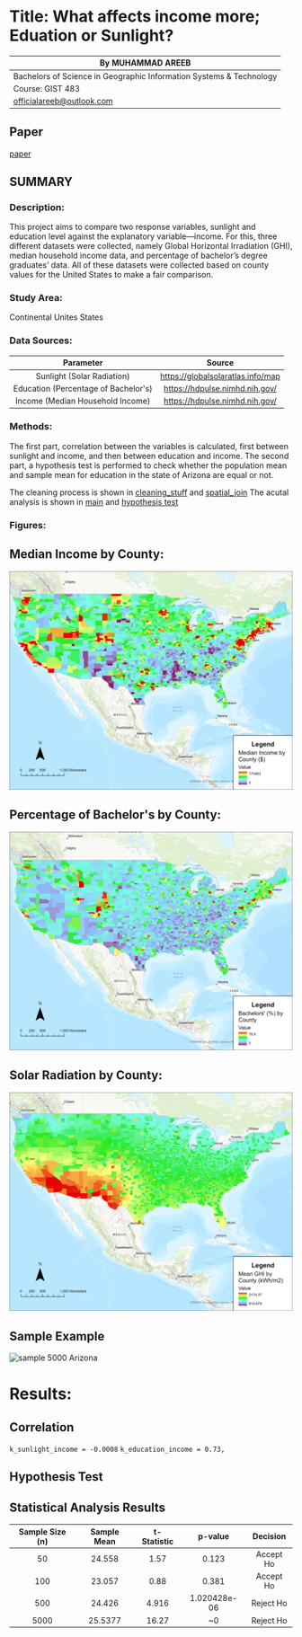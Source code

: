 # Title: What affects income more; Eduation or Sunlight?

| By MUHAMMAD AREEB|
|---------------------------------------------------------------------------------|
| Bachelors of Science in Geographic Information Systems & Technology |
| Course: GIST 483 |
| [officialareeb@outlook.com](mailto:officialareeb@outlook.com) |

## Paper
[paper](./What%20affects%20income%20more%20-%20Final%20Report%20(1).pdf)

## SUMMARY
### Description:

This project aims to compare two response variables, sunlight and education level against the explanatory variable—income. For this, three different datasets were collected, namely Global Horizontal Irradiation (GHI), median household income data, and percentage of bachelor’s degree graduates’ data. All of these datasets were collected based on county values for the United States to make a fair comparison.  

### Study Area: 
Continental Unites States

### Data Sources:
| Parameter | Source |
|:---------------:|:-----------:|
| Sunlight (Solar Radiation) | https://globalsolaratlas.info/map |
| Education (Percentage of Bachelor's) | https://hdpulse.nimhd.nih.gov/ |
| Income (Median Household Income) | https://hdpulse.nimhd.nih.gov/ |

### Methods:
The first part, correlation between the variables is calculated, first between sunlight and income, and then between education and income.
The second part, a hypothesis test is performed to check whether the population mean and sample mean for education in the state of Arizona are equal or not.

The cleaning process is shown in [cleaning_stuff](./clean.ipynb) and [spatial_join](./spatial_join.ipynb)
The acutal analysis is shown in [main](./county_analysis) and [hypothesis test](./t_test.r)

### Figures:

## Median Income by County:
![income by county](./Median%20Income%20by%20County.png)

## Percentage of Bachelor's by County:
![education by county](./Percentage%20of%20Bachelor's%20by%20County.png)

## Solar Radiation by County:
![sublight by county](./Solar%20Radiation%20by%20County.png)

## Sample Example
![sample 5000 Arizona](./Random%20Samples%205000.png)

# Results:

## Correlation
`k_sunlight_income = -0.0008`
`k_education_income = 0.73,` 

## Hypothesis Test
## Statistical Analysis Results

| Sample Size (n) | Sample Mean | t-Statistic | p-value | Decision |
|:---------------:|:-----------:|:-----------:|:-------:|:--------:|
| 50 | 24.558 | 1.57 | 0.123 | Accept Ho |
| 100 | 23.057 | 0.88 | 0.381 | Accept Ho |
| 500 | 24.426 | 4.916 | 1.020428e-06 | Reject Ho |
| 5000 | 25.5377 | 16.27 | ~0 | Reject Ho |
